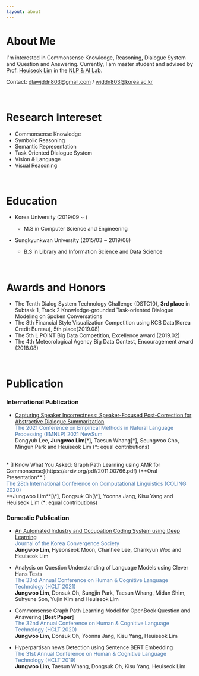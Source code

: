```yaml
---
layout: about 
---
```


# About Me
I'm interested in Commonsense Knowledge, Reasoning, Dialogue System and Question and Answering. 
Currently, I am master student and advised by Prof. [Heuiseok Lim](https://scholar.google.co.kr/citations?user=HMTkz7oAAAAJ&hl=ko&oi=ao)  in the [NLP & AI Lab](http://nlp.korea.ac.kr/). 

Contact: dlawjddn803@gmail.com / wjddn803@korea.ac.kr

<br/>

# Research Intereset
* Commonsense Knowledge
* Symbolic Reasoning
* Semantic Representation
* Task Oriented Dialogue System
* Vision & Language
* Visual Reasoning 

<br/>

# Education
* Korea University (2019/09 ~ )
  * M.S in Computer Science and Engineering

* Sungkyunkwan University (2015/03 ~ 2019/08)
  * B.S in Library and Information Science and Data Science 

<br/>

# Awards and Honors
* The Tenth Dialog System Technology Challenge (DSTC10), **3rd place** in Subtask 1, Track 2 Knowledge-grounded Task-oriented Dialogue Modeling on Spoken Conversations
* The 8th Financial Style Visualization Competition using KCB Data(Korea Credit Bureau), 5th place(2019.08)
* The 5th L.POINT Big Data Competition, Excellence award (2019.02)  
* The 4th Meteorological Agency Big Data Contest, Encouragement award (2018.08)   

<br/>

# Publication

### International Publication
* [Capturing Speaker Incorrectness: Speaker-Focused Post-Correction for Abstractive Dialogue Summarization](https://aclanthology.org/2021.newsum-1.8.pdf) <br/> 
<span style="color:rgb(73, 120, 173)"> The 2021 Conference on Empirical Methods in Natural Language Processing (EMNLP) 2021 NewSum </span> <br/> 
Dongyub Lee, **Jungwoo Lim**[\*], Taesun Whang[\*], Seungwoo Cho, Mingun Park and Heuiseok Lim (*: equal contributions)   
<br/> 
* [I Know What You Asked: Graph Path Learning using AMR for Commonsense](https://arxiv.org/pdf/2011.00766.pdf) (**Oral Presentation** ) <br/> 
<span style="color:rgb(73, 120, 173)"> The 28th International Conference on Computational Linguistics (COLING 2020) </span>  <br/>
**Jungwoo Lim**[\*], Dongsuk Oh[\*], Yoonna Jang, Kisu Yang and Heuiseok Lim (*: equal contributions)  

### Domestic Publication
* [An Automated Industry and Occupation Coding System using Deep Learning](https://www.koreascience.or.kr/article/JAKO202113759910436.pdf) <br/> 
<span style="color:rgb(73, 120, 173)"> Journal of the Korea Convergence Society </span> <br/>
**Jungwoo Lim**, Hyeonseok Moon, Chanhee Lee, Chankyun Woo and Heuiseok Lim

* Analysis on Question Understanding of Language Models using Clever Hans Tests <br/> 
<span style="color:rgb(73, 120, 173)"> The 33rd Annual Conference on Human & Cognitive Language Technology (HCLT 2021) </span> <br/>
**Jungwoo Lim**, Donsuk Oh, Sungjin Park, Taesun Whang, Midan Shim, Suhyune Son, Yujin Kim and Heuiseok Lim <br/>

* Commonsense Graph Path Learning Model for OpenBook Question and Answering [**Best Paper**] <br/> 
<span style="color:rgb(73, 120, 173)"> The 32nd Annual Conference on Human & Cognitive Language Technology (HCLT 2020) </span>  <br/>
**Jungwoo Lim**, Donsuk Oh, Yoonna Jang, Kisu Yang, Heuiseok Lim <br/> 

* Hyperpartisan news Detection using Sentence BERT Embedding <br/> 
<span style="color:rgb(73, 120, 173)"> The 31st Annual Conference on Human & Cognitive Language Technology (HCLT 2019) </span> <br/>
**Jungwoo Lim**, Taesun Whang, Dongsuk Oh, Kisu Yang, Heuiseok Lim 

